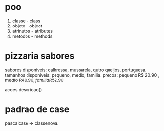 # poo
1. classe - class
2. objeto - object
3. atrinutos - atributes
4. metodos - methods

# pizzaria sabores
sabores disponiveis: calbressa, mussarela, qutro queijos, portuguesa.
tamanhos disponiveis: pequeno, medio, familia.
precos: pequeno R$ 20.90 , medio R$49.90 , familia R$52.90

acoes
descricao()

# padrao de case
pascalcase -> classenova.